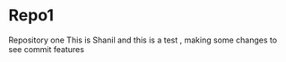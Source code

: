 # Repo1
Repository one
This is Shanil and this is a test , making some changes to see commit features
